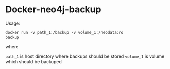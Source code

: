 # Docker-neo4j-backup


Usage:

<code>docker run -v path_1:/backup -v volume_1:/neodata:ro backup</code>

where

<code>path_1</code> is host directory where backups should be stored
<code>volume_1</code> is volume which should be backuped
